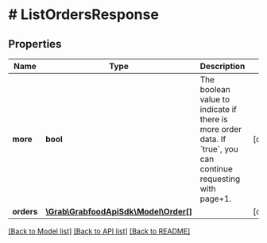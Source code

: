 # # ListOrdersResponse

## Properties

Name | Type | Description | Notes
------------ | ------------- | ------------- | -------------
**more** | **bool** | The boolean value to indicate if there is more order data. If &#x60;true&#x60;, you can continue requesting with page+1. | [optional]
**orders** | [**\Grab\GrabfoodApiSdk\Model\Order[]**](Order.md) |  | [optional]

[[Back to Model list]](../../README.md#models) [[Back to API list]](../../README.md#endpoints) [[Back to README]](../../README.md)
